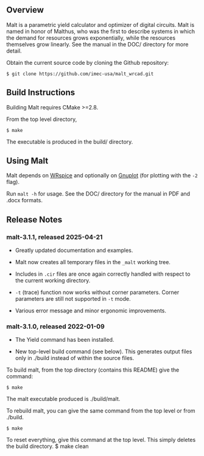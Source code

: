 Overview
--------

Malt is a parametric yield calculator and optimizer of digital circuits. Malt
is named in honor of Malthus, who was the first to describe systems in which
the demand for resources grows exponentially, while the resources themselves
grow linearly. See the manual in the DOC/ directory for more detail.

Obtain the current source code by cloning the Github repository:

    $ git clone https://github.com/imec-usa/malt_wrcad.git

Build Instructions
------------------

Building Malt requires CMake >=2.8.

From the top level directory,

    $ make

The executable is produced in the build/ directory.

Using Malt
----------

Malt depends on [WRspice](https://github.com/wrcad/xictools) and optionally
on [Gnuplot](http://www.gnuplot.info/) (for plotting with the `-2` flag).

Run `malt -h` for usage. See the DOC/ directory for the manual in PDF and .docx
formats.

Release Notes
-------------

### malt-3.1.1, released 2025-04-21

* Greatly updated documentation and examples.

* Malt now creates all temporary files in the `_malt` working tree.

* Includes in `.cir` files are once again correctly handled with respect to the
  current working directory.

* `-t` (trace) function now works without corner parameters. Corner parameters
  are still not supported in `-t` mode.

* Various error message and minor ergonomic improvements.

### malt-3.1.0, released 2022-01-09

* The Yield command has been installed.

* New top-level build command (see below).  This generates output files
  only in ./build instead of within the source files.

To build malt, from the top directory (contains this README) give the command:

    $ make

The malt executable produced is ./build/malt.

To rebuild malt, you can give the same command from the top level or
from ./build.

    $ make

To reset everything, give this command at the top level.  This simply
deletes the build directory.
$ make clean

